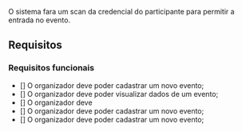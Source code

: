 O sistema fara um scan da credencial do participante para permitir a entrada no evento.

## Requisitos


### Requisitos funcionais


- [] O organizador deve poder cadastrar um novo evento;
- [] O organizador deve poder visualizar dados de um evento;
- [] O organizador deve 
- [] O organizador deve poder cadastrar um novo evento;
- [] O organizador deve poder cadastrar um novo evento;


